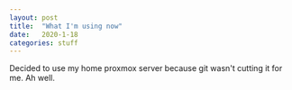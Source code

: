 ```yaml
---
layout: post
title:  "What I'm using now"
date:   2020-1-18
categories: stuff
---
```


Decided to use my home proxmox server because git wasn't cutting it for me.
Ah well.
